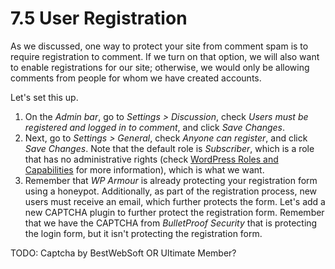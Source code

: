 # 7.5 User Registration

As we discussed, one way to protect your site from comment spam is to require registration to comment. If we turn on that option, we will also want to enable registrations for our site; otherwise, we would only be allowing comments from people for whom we have created accounts.

Let's set this up.

1. On the _Admin bar_, go to _Settings > Discussion_, check _Users must be registered and logged in to comment_, and click _Save Changes_.
2. Next, go to _Settings > General_, check _Anyone can register_, and click _Save Changes_. Note that the default role is _Subscriber_, which is a role that has no administrative rights (check [WordPress Roles and Capabilities](https://wordpress.org/documentation/article/roles-and-capabilities/) for more information), which is what we want.
3. Remember that _WP Armour_ is already protecting your registration form using a honeypot. Additionally, as part of the registration process, new users must receive an email, which further protects the form. Let's add a new CAPTCHA plugin to further protect the registration form. Remember that we have the CAPTCHA from _BulletProof Security_ that is protecting the login form, but it isn't protecting the registration form.


TODO: Captcha by BestWebSoft OR Ultimate Member?